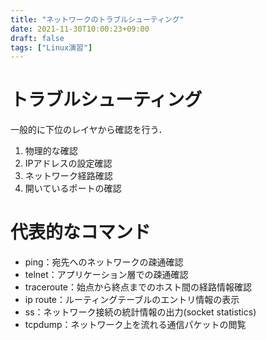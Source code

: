 ```yaml
---
title: "ネットワークのトラブルシューティング"
date: 2021-11-30T10:00:23+09:00
draft: false
tags: ["Linux演習"] 
---
```

<!--more-->
# トラブルシューティング
一般的に下位のレイヤから確認を行う．
1. 物理的な確認
2. IPアドレスの設定確認
3. ネットワーク経路確認
4. 開いているポートの確認

# 代表的なコマンド
- ping：宛先へのネットワークの疎通確認
- telnet：アプリケーション層での疎通確認
- traceroute：始点から終点までのホスト間の経路情報確認
- ip route：ルーティングテーブルのエントリ情報の表示
- ss：ネットワーク接続の統計情報の出力(socket statistics)
- tcpdump：ネットワーク上を流れる通信パケットの閲覧